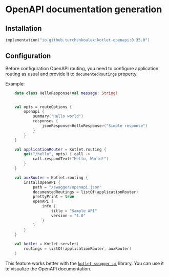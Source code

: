 # OpenAPI documentation generation

## Installation

```kotlin
implementation("io.github.turchenkoalex:kotlet-openapi:0.35.0")
```

## Configuration

Before configuration OpenAPI routing, you need to configure application routing as usual and provide it to `documentedRoutings` property.

Example:

```kotlin
    data class HelloResponse(val message: String)


    val opts = routeOptions {
        openapi {
            summary("Hello world")
            responses {
                jsonResponse<HelloResponse>("Simple response")
            }
        }
    }

    val applicationRouter = Kotlet.routing {
        get("/hello", opts) { call ->
            call.respondText("Hello, World!")
        }
    }

    val auxRouter = Kotlet.routing {
        installOpenAPI {
            path = "/swagger/openapi.json"
            documentedRoutings = listOf(applicationRouter)
            prettyPrint = true
            openAPI {
                info {
                    title = "Sample API"
                    version = "1.0"
                }
            }
        }
    }

    val kotlet = Kotlet.servlet(
        routings = listOf(applicationRouter, auxRouter)
    )
```

This feature works better with the [`kotlet-swagger-ui`](../swagger-ui/README.md) library. You can use it to visualize the OpenAPI documentation.
